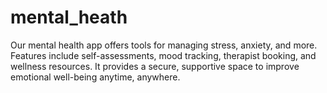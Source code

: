 # mental_heath
Our mental health app offers tools for managing stress, anxiety, and more. Features include self-assessments, mood tracking, therapist booking, and wellness resources. It provides a secure, supportive space to improve emotional well-being anytime, anywhere.
